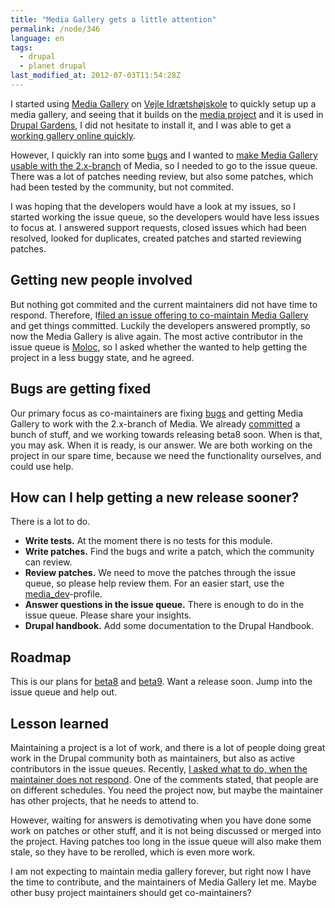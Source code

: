 ```yaml
---
title: "Media Gallery gets a little attention"
permalink: /node/346
language: en
tags:
  - drupal
  - planet drupal
last_modified_at: 2012-07-03T11:54:28Z
---
```


I started using [Media Gallery](http://drupal.org/project/media_gallery) on [Vejle Idrætshøjskole](http://vih.dk) to quickly setup up a media gallery, and seeing that it builds on the [media project](http://drupal.org/project/media) and it is used in [Drupal Gardens](http://www.drupalgardens.com/), I did not hesitate to install it, and I was able to get a [working gallery online quickly](http://vih.dk/galleries).

However, I quickly ran into some [bugs](http://drupal.org/node/1333674) and I wanted to [make Media Gallery usable with the 2.x-branch](http://drupal.org/node/1244204) of Media, so I needed to go to the issue queue. There was a lot of patches needing review, but also some patches, which had been tested by the community, but not commited.

I was hoping that the developers would have a look at my issues, so I started working the issue queue, so the developers would have less issues to focus at. I answered support requests, closed issues which had been resolved, looked for duplicates, created patches and started reviewing patches.

Getting new people involved
---------------------------

But nothing got commited and the current maintainers did not have time to respond. Therefore, I[filed an issue offering to co-maintain Media Gallery](http://drupal.org/node/1655160) and get things committed. Luckily the developers answered promptly, so now the Media Gallery is alive again. The most active contributor in the issue queue is [Moloc](http://drupal.org/user/1221502), so I asked whether the wanted to help getting the project in a less buggy state, and he agreed.

Bugs are getting fixed
----------------------

Our primary focus as co-maintainers are fixing [bugs](http://drupal.org/project/issues/media_gallery?text=&status=Open&priorities=All&categories=bug&version=All&component=All) and getting Media Gallery to work with the 2.x-branch of Media. We already [committed](http://drupal.org/node/901504/commits) a bunch of stuff, and we working towards releasing beta8 soon. When is that, you may ask. When it is ready, is our answer. We are both working on the project in our spare time, because we need the functionality ourselves, and could use help.

How can I help getting a new release sooner?
--------------------------------------------

There is a lot to do.

- **Write tests.** At the moment there is no tests for this module.
- **Write patches.** Find the bugs and write a patch, which the community can review.
- **Review patches.** We need to move the patches through the issue queue, so please help review them. For an easier start, use the [media\_dev](http://drupal.org/project/media_dev)-profile.
- **Answer questions in the issue queue.** There is enough to do in the issue queue. Please share your insights.
- **Drupal handbook.** Add some documentation to the Drupal Handbook.

Roadmap
-------

This is our plans for [beta8](http://drupal.org/project/issues/search/media_gallery?text=&assigned=&submitted=&participant=&status%5B%5D=Open&issue_tags_op=or&issue_tags=Beta8-blockers) and [beta9](http://drupal.org/project/issues/search/media_gallery?text=&assigned=&submitted=&participant=&status%5B%5D=Open&issue_tags_op=or&issue_tags=Beta9-blocker). Want a release soon. Jump into the issue queue and help out.

Lesson learned
--------------

Maintaining a project is a lot of work, and there is a lot of people doing great work in the Drupal community both as maintainers, but also as active contributors in the issue queues. Recently, [I asked what to do, when the maintainer does not respond](http://larsolesen.dk/node/345). One of the comments stated, that people are on different schedules. You need the project now, but maybe the maintainer has other projects, that he needs to attend to.

However, waiting for answers is demotivating when you have done some work on patches or other stuff, and it is not being discussed or merged into the project. Having patches too long in the issue queue will also make them stale, so they have to be rerolled, which is even more work.

I am not expecting to maintain media gallery forever, but right now I have the time to contribute, and the maintainers of Media Gallery let me. Maybe other busy project maintainers should get co-maintainers?
